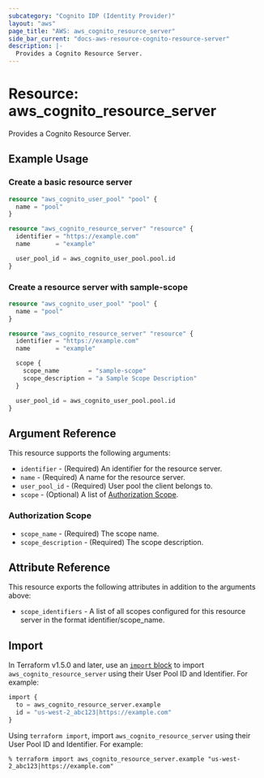 ```yaml
---
subcategory: "Cognito IDP (Identity Provider)"
layout: "aws"
page_title: "AWS: aws_cognito_resource_server"
side_bar_current: "docs-aws-resource-cognito-resource-server"
description: |-
  Provides a Cognito Resource Server.
---
```


# Resource: aws_cognito_resource_server

Provides a Cognito Resource Server.

## Example Usage

### Create a basic resource server

```terraform
resource "aws_cognito_user_pool" "pool" {
  name = "pool"
}

resource "aws_cognito_resource_server" "resource" {
  identifier = "https://example.com"
  name       = "example"

  user_pool_id = aws_cognito_user_pool.pool.id
}
```

### Create a resource server with sample-scope

```terraform
resource "aws_cognito_user_pool" "pool" {
  name = "pool"
}

resource "aws_cognito_resource_server" "resource" {
  identifier = "https://example.com"
  name       = "example"

  scope {
    scope_name        = "sample-scope"
    scope_description = "a Sample Scope Description"
  }

  user_pool_id = aws_cognito_user_pool.pool.id
}
```

## Argument Reference

This resource supports the following arguments:

* `identifier` - (Required) An identifier for the resource server.
* `name` - (Required) A name for the resource server.
* `user_pool_id` - (Required) User pool the client belongs to.
* `scope` - (Optional) A list of [Authorization Scope](#authorization-scope).

### Authorization Scope

* `scope_name` - (Required) The scope name.
* `scope_description` - (Required) The scope description.

## Attribute Reference

This resource exports the following attributes in addition to the arguments above:

* `scope_identifiers` - A list of all scopes configured for this resource server in the format identifier/scope_name.

## Import

In Terraform v1.5.0 and later, use an [`import` block](https://developer.hashicorp.com/terraform/language/import) to import `aws_cognito_resource_server` using their User Pool ID and Identifier. For example:

```terraform
import {
  to = aws_cognito_resource_server.example
  id = "us-west-2_abc123|https://example.com"
}
```

Using `terraform import`, import `aws_cognito_resource_server` using their User Pool ID and Identifier. For example:

```console
% terraform import aws_cognito_resource_server.example "us-west-2_abc123|https://example.com"
```
